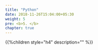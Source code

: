 ```yaml
---
title: "Python"
date: 2018-11-26T15:04:00+05:30
weight: 5
pre: <b>5. </b>
chapter: true
---
```



{{%children style="h4" description="" %}}

